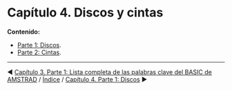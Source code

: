 # Capítulo 4. Discos y cintas

**Contenido:**

* [Parte 1: Discos](4.01.-Discos).
* [Parte 2: Cintas](4.02.-Cintas).

***

&#9664; [Capítulo 3. Parte 1: Lista completa de las palabras clave del BASIC de AMSTRAD](3.01.-Lista-completa-de-las-palabras-clave-del-BASIC-de-AMSTRAD)   /  [Índice](0.03.-Contenido)  /   [Capítulo 4. Parte 1: Discos](4.01.-Discos) &#9654;